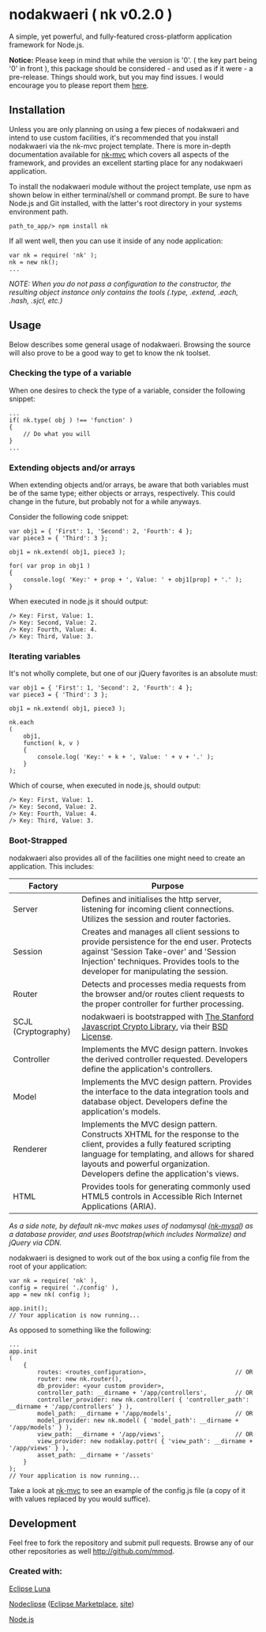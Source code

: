 # nodakwaeri ( nk v0.2.0 )

A simple, yet powerful, and fully-featured cross-platform application framework for Node.js.

<b>Notice:</b>
Please keep in mind that while the version is '0'.<anything> ( the key part being '0' in front ), this package should be considered - and used as if it were - a pre-release.  Things should work, but you may find issues.  I would encourage you to please report them [here](https://github.com/mmod/nodakwaeri/issues).


## Installation

Unless you are only planning on using a few pieces of nodakwaeri and intend to use custom facilities, it's recommended that you install nodakwaeri via the nk-mvc project template.  There is more in-depth documentation available for [nk-mvc](http://www.github.com/mmod/nk-mvc/) which covers all aspects of the framework, and provides an excellent starting place for any nodakwaeri application. 


To install the nodakwaeri module without the project template, use npm as shown below in either terminal/shell or command prompt.  Be sure to have Node.js and Git installed, with the latter's root directory in your systems environment path.

```
path_to_app/> npm install nk
```

If all went well, then you can use it inside of any node application:

```node
var nk = require( 'nk' );
nk = new nk();
...
```

<i>NOTE: When you do not pass a configuration to the constructor, the resulting object instance only contains the tools (.type, .extend, .each, .hash, .sjcl, etc.)</i>


## Usage

Below describes some general usage of nodakwaeri.  Browsing the source will also prove to be a good way to get to know the nk toolset.


### Checking the type of a variable

When one desires to check the type of a variable, consider the following snippet:

```node
...
if( nk.type( obj ) !== 'function' )
{
	// Do what you will
} 
...
```


### Extending objects and/or arrays

When extending objects and/or arrays, be aware that both variables must be of the same type; either objects or arrays, respectively.  This could change in the future, but probably not for a while anyways.

Consider the following code snippet:

```node
var obj1 = { 'First': 1, 'Second': 2, 'Fourth': 4 };
var piece3 = { 'Third': 3 };

obj1 = nk.extend( obj1, piece3 );

for( var prop in obj1 )
{
	console.log( 'Key:' + prop + ', Value: ' + obj1[prop] + '.' );
}
```

When executed in node.js it should output:

```
/> Key: First, Value: 1.
/> Key: Second, Value: 2.
/> Key: Fourth, Value: 4.
/> Key: Third, Value: 3.
```


### Iterating variables

It's not wholly complete, but one of our jQuery favorites is an absolute must:

```node
var obj1 = { 'First': 1, 'Second': 2, 'Fourth': 4 };
var piece3 = { 'Third': 3 };

obj1 = nk.extend( obj1, piece3 );

nk.each
(
	obj1,
	function( k, v )
	{
		console.log( 'Key:' + k + ', Value: ' + v + '.' );
	} 
);
```

Which of course, when executed in node.js, should output:

```
/> Key: First, Value: 1.
/> Key: Second, Value: 2.
/> Key: Fourth, Value: 4.
/> Key: Third, Value: 3.
```


### Boot-Strapped

nodakwaeri also provides all of the facilities one might need to create an application.  This includes:

Factory | Purpose
--------|--------
Server  | Defines and initialises the http server, listening for incoming client connections.  Utilizes the session and router factories.
Session | Creates and manages all client sessions to provide persistence for the end user.  Protects against 'Session Take-over' and 'Session Injection' techniques.  Provides tools to the developer for manipulating the session.
Router  | Detects and processes media requests from the browser and/or routes client requests to the proper controller for further processing.
SCJL (Cryptography) | nodakwaeri is bootstrapped with [The Stanford Javascript Crypto Library](http://crypto.stanford.edu/sjcl/), via their [BSD License](https://github.com/bitwiseshiftleft/sjcl/blob/master/README/bsd.txt).
Controller | Implements the MVC design pattern.  Invokes the derived controller requested. Developers define the application's controllers.
Model | Implements the MVC design pattern.  Provides the interface to the data integration tools and database object.  Developers define the application's models.
Renderer | Implements the MVC design pattern.  Constructs XHTML for the response to the client, provides a fully featured scripting language for templating, and allows for shared layouts and powerful organization.  Developers define the application's views.
HTML | Provides tools for generating commonly used HTML5 controls in Accessible Rich Internet Applications (ARIA).

<i>As a side note, by default nk-mvc makes uses of nodamysql ([nk-mysql](https://github.com/mmod/nodamysql)) as a database provider, and uses Bootstrap(which includes Normalize) and jQuery via CDN.</i>

nodakwaeri is designed to work out of the box using a config file from the root of your application:

```node
var nk = require( 'nk' ),
config = require( './config' ),
app = new nk( config );

app.init();
// Your application is now running...
```

As opposed to something like the following:

```node
...
app.init
(
	{	
	 	routes: <routes_configuration>,							// OR
	 	router: new nk.router(),
	 	db_provider: <your custom provider>,
	 	controller_path: __dirname + '/app/controllers',		// OR
		controller_provider: new nk.controller( { 'controller_path': __dirname + '/app/controllers' } ),
		model_path: __dirname + '/app/models',					// OR
		model_provider: new nk.model( { 'model_path': __dirname + '/app/models' } ),
		view_path: __dirname + '/app/views',					// OR	
		view_provider: new nodaklay.pottr( { 'view_path': __dirname + '/app/views' } ),
		asset_path: __dirname + '/assets'	
	}
);
// Your application is now running...
```

Take a look at [nk-mvc](http://www.github.com/mmod/nk-mvc/blob/master/config.js) to see an example of the config.js file (a copy of it with values replaced by you would suffice).


## Development

Feel free to fork the repository and submit pull requests. Browse any of our other repositories as well http://github.com/mmod.


### Created with:

[Eclipse Luna](https://www.eclipse.org/downloads/)

[Nodeclipse](https://github.com/Nodeclipse/nodeclipse-1)
 ([Eclipse Marketplace](http://marketplace.eclipse.org/content/nodeclipse), [site](http://www.nodeclipse.org))

[Node.js](http://nodejs.org)